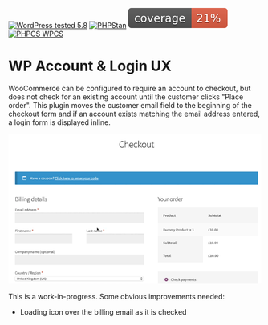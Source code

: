 [![WordPress tested 5.8](https://img.shields.io/badge/WordPress-v5.7%20tested-0073aa.svg)](#)  [![PHPStan ](.github/phpstan.svg)](https://github.com/szepeviktor/phpstan-wordpress)  [![PHPUnit ](.github/coverage.svg)](https://brianhenryie.github.io/bh-wp-account-and-login-ux/) [![PHPCS WPCS](https://img.shields.io/badge/PHPCS-WordPress%20Coding%20Standards-8892BF.svg)](https://github.com/WordPress-Coding-Standards/WordPress-Coding-Standards)

# WP Account & Login UX

WooCommerce can be configured to require an account to checkout, but does not check for an existing account until the customer clicks "Place order". This plugin moves the customer email field to the beginning of the checkout form and if an account exists matching the email address entered, a login form is displayed inline.


![WooCommerce Checkout](./assets/bh-wp-account-and-login-ux-checkout.gif "WooCommerce checkout login changes")


This is a work-in-progress. Some obvious improvements needed:

* Loading icon over the billing email as it is checked